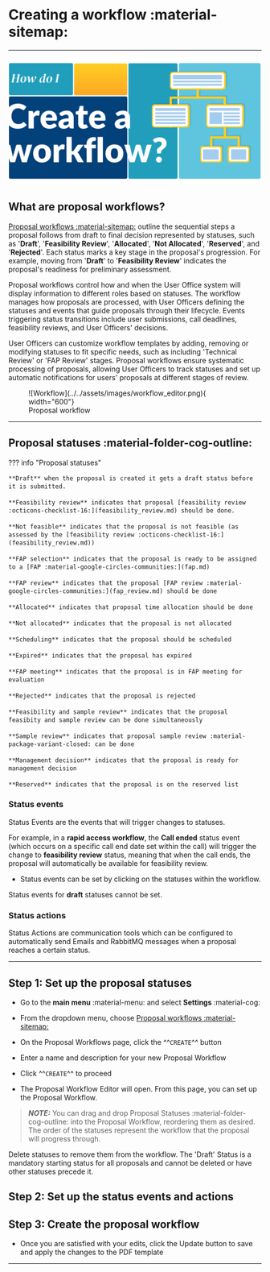 # Creating a workflow :material-sitemap:

_________________________________________________________________________________________________________

![Workflow](../../assets/images/workflow.png)

## What are proposal workflows?

[Proposal workflows :material-sitemap:](settings/proposal_workflow.md) outline the sequential steps a proposal follows from draft to final decision represented by statuses, such as '**Draft**', '**Feasibility Review**', '**Allocated**', '**Not Allocated**', '**Reserved**', and '**Rejected**'. Each status marks a key stage in the proposal's progression. For example, moving from '**Draft**' to '**Feasibility Review**' indicates the proposal's readiness for preliminary assessment. 

Proposal workflows control how and when the User Office system will display information to different roles based on statuses. The workflow manages how proposals are processed, with User Officers defining the statuses and events that guide proposals through their lifecycle. Events triggering status transitions include user submissions, call deadlines, feasibility reviews, and User Officers' decisions. 

User Officers can customize workflow templates by adding, removing or modifying statuses to fit specific needs, such as including 'Technical Review' or 'FAP Review' stages. Proposal workflows ensure systematic processing of proposals, allowing User Officers to track statuses and set up automatic notifications for users' proposals at different stages of review.
    
<figure markdown="span">  
        ![Workflow](../../assets/images/workflow_editor.png){ width="600"}
        <figcaption>Proposal workflow</figcaption>
    </figure>

_________________________________________________________________________________________________________

## Proposal statuses :material-folder-cog-outline:


??? info "Proposal statuses" 

    **Draft** when the proposal is created it gets a draft status before it is submitted.

    **Feasibility review** indicates that proposal [feasibility review :octicons-checklist-16:](feasibility_review.md) should be done.

    **Not feasible** indicates that the proposal is not feasible (as assessed by the [feasibility review :octicons-checklist-16:](feasibility_review.md))

    **FAP selection** indicates that the proposal is ready to be assigned to a [FAP :material-google-circles-communities:](fap.md)

    **FAP review** indicates that the proposal [FAP review :material-google-circles-communities:](fap_review.md) should be done

    **Allocated** indicates that proposal time allocation should be done

    **Not allocated** indicates that the proposal is not allocated

    **Scheduling** indicates that the proposal should be scheduled

    **Expired** indicates that the proposal has expired

    **FAP meeting** indicates that the proposal is in FAP meeting for evaluation

    **Rejected** indicates that the proposal is rejected

    **Feasibility and sample review** indicates that the proposal feasibity and sample review can be done simultaneously

    **Sample review** indicates that proposal sample review :material-package-variant-closed: can be done

    **Management decision** indicates that the proposal is ready for management decision

    **Reserved** indicates that the proposal is on the reserved list

### Status events

Status Events are the events that will trigger changes to statuses. 
    
For example, in a **rapid access workflow**, the **Call ended** status event (which occurs on a specific call end date set within the call) will trigger the change to **feasibility review** status, meaning that when the call ends, the proposal will automatically be available for feasibility review.

* Status events can be set by clicking on the statuses within the workflow.

Status events for **draft** statuses cannot be set. 

### Status actions

Status Actions are communication tools which can be configured to automatically send Emails and RabbitMQ messages when a proposal reaches a certain status.

_________________________________________________________________________________________________________

## Step 1: Set up the proposal statuses

* Go to the **main menu** :material-menu: and select **Settings** :material-cog:
* From the dropdown menu, choose [Proposal workflows :material-sitemap:](settings/proposal_workflow.md)

* On the Proposal Workflows page, click the ^^`CREATE`^^ button
* Enter a name and description for your new Proposal Workflow
* Click ^^`CREATE`^^ to proceed

* The Proposal Workflow Editor will open. From this page, you can set up the Proposal Workflow.

> **_NOTE:_** You can drag and drop Proposal Statuses :material-folder-cog-outline: into the Proposal Workflow, reordering them as desired. The order of the statuses represent the workflow that the proposal will progress through. 

 Delete statuses to remove them from the workflow. The 'Draft' Status is a mandatory starting status for all proposals and cannot be deleted or have other statuses precede it.

## Step 2: Set up the status events and actions


## Step 3: Create the proposal workflow

* Once you are satisfied with your edits, click the Update button to save and apply the changes to the PDF template

_________________________________________________________________________________________________________
